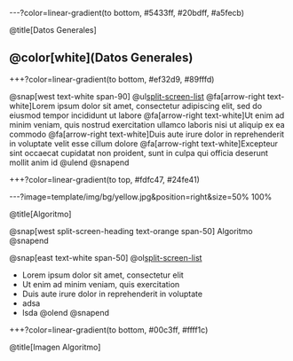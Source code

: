 ---?color=linear-gradient(to bottom, #5433ff, #20bdff, #a5fecb)

@title[Datos Generales]

## @color[white](Datos Generales)

+++?color=linear-gradient(to bottom, #ef32d9, #89fffd)

@snap[west text-white span-90]
@ul[split-screen-list](false)
@fa[arrow-right text-white]Lorem ipsum dolor sit amet, consectetur adipiscing elit, sed do eiusmod tempor incididunt ut labore
@fa[arrow-right text-white]Ut enim ad minim veniam, quis nostrud exercitation ullamco laboris nisi ut aliquip ex ea commodo
@fa[arrow-right text-white]Duis aute irure dolor in reprehenderit in voluptate velit esse cillum dolore
@fa[arrow-right text-white]Excepteur sint occaecat cupidatat non proident, sunt in culpa qui officia deserunt mollit anim id
@ulend
@snapend

+++?color=linear-gradient(to top, #fdfc47, #24fe41)

---?image=template/img/bg/yellow.jpg&position=right&size=50% 100%

@title[Algoritmo]

@snap[west split-screen-heading text-orange span-50]
Algoritmo
@snapend

@snap[east text-white span-50]
@ol[split-screen-list](false)
- Lorem ipsum dolor sit amet, consectetur elit
- Ut enim ad minim veniam, quis exercitation
- Duis aute irure dolor in reprehenderit in voluptate
- adsa
- lsda
@olend
@snapend

+++?color=linear-gradient(to bottom, #00c3ff, #ffff1c)

@title[Imagen Algoritmo]
